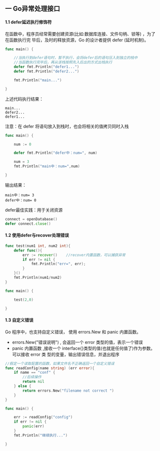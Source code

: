 ## 一 Go异常处理接口
#### 1.1 defer延迟执行修饰符
在函数中，程序员经常需要创建资源(比如:数据库连接、文件句柄、锁等) ，为了在函数执行完 毕后，及时的释放资源，Go 的设计者提供 defer (延时机制)。
```go
func main() {

	//当执行到defer语句时，暂不执行，会将defer后的语句压入到独立的栈中
	//当函数执行完毕后，再从该栈按照先入后出的方式出栈执行
	defer fmt.Println("defer1...")
	defer fmt.Println("defer2...")

	fmt.Println("main...")

}
```
上述代码执行结果：
```
main...
defer2...
defer1...
```
注意：在 defer 将语句放入到栈时，也会将相关的值拷贝同时入栈
```go
func main() {

	num := 0

	defer fmt.Println("defer中：num=", num)

	num = 3
	fmt.Println("main中：num=",num)

}
```
输出结果：
```
main中：num= 3
defer中：num= 0
```
defer最佳实践：用于关闭资源
```go
connect = openDatabase()
defer connect.close()
```
#### 1.2 使用defer与recover处理错误
```go
func test(num1 int, num2 int){
	defer func(){
		err := recover()	//recover内置函数，可以捕获异常
		if err != nil {
			fmt.Println("err=", err);
		}
	}()
	fmt.Println(num1/num2)
}

func main() {

	test(2,0)

}
```
#### 1.3 自定义错误
Go 程序中，也支持自定义错误， 使用 errors.New 和 panic 内置函数。
- errors.New("错误说明") , 会返回一个 error 类型的值，表示一个错误
- panic 内置函数 ,接收一个 interface{}类型的值(也就是任何值了)作为参数。可以接收 error 类
   型的变量，输出错误信息，并退出程序
```go
//假定一个读取配置的函数，如果文件名不正确返回一个自定义错误
func readConfig(name string) (err error){
	if name == "conf" {
		//后续操作
		return nil
	} else {
		return errors.New("filename not correct ")
	}
}

func main() {

	err := readConfig("config")
	if err != nil {
		panic(err)
	}
	fmt.Println("继续执行...")

}
```